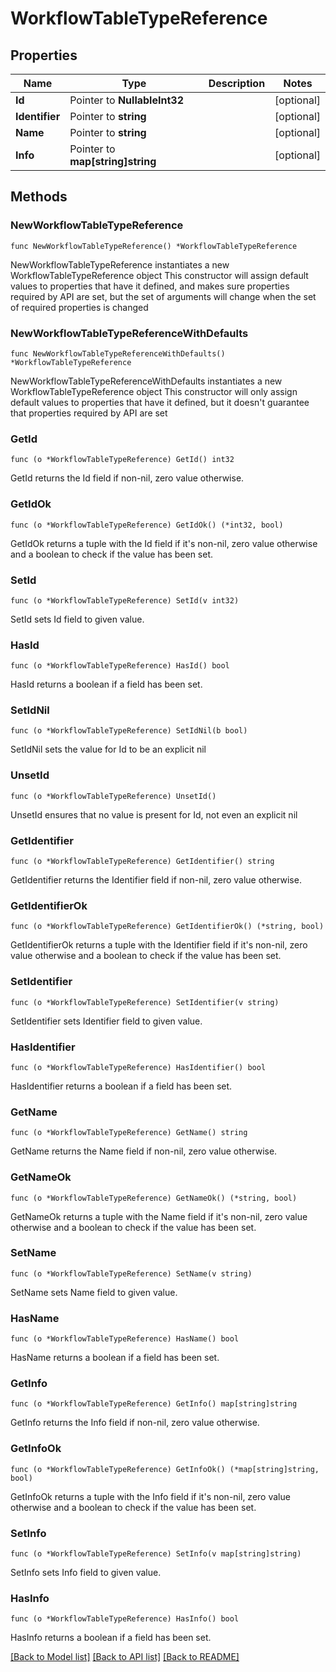 # WorkflowTableTypeReference

## Properties

Name | Type | Description | Notes
------------ | ------------- | ------------- | -------------
**Id** | Pointer to **NullableInt32** |  | [optional] 
**Identifier** | Pointer to **string** |  | [optional] 
**Name** | Pointer to **string** |  | [optional] 
**Info** | Pointer to **map[string]string** |  | [optional] 

## Methods

### NewWorkflowTableTypeReference

`func NewWorkflowTableTypeReference() *WorkflowTableTypeReference`

NewWorkflowTableTypeReference instantiates a new WorkflowTableTypeReference object
This constructor will assign default values to properties that have it defined,
and makes sure properties required by API are set, but the set of arguments
will change when the set of required properties is changed

### NewWorkflowTableTypeReferenceWithDefaults

`func NewWorkflowTableTypeReferenceWithDefaults() *WorkflowTableTypeReference`

NewWorkflowTableTypeReferenceWithDefaults instantiates a new WorkflowTableTypeReference object
This constructor will only assign default values to properties that have it defined,
but it doesn't guarantee that properties required by API are set

### GetId

`func (o *WorkflowTableTypeReference) GetId() int32`

GetId returns the Id field if non-nil, zero value otherwise.

### GetIdOk

`func (o *WorkflowTableTypeReference) GetIdOk() (*int32, bool)`

GetIdOk returns a tuple with the Id field if it's non-nil, zero value otherwise
and a boolean to check if the value has been set.

### SetId

`func (o *WorkflowTableTypeReference) SetId(v int32)`

SetId sets Id field to given value.

### HasId

`func (o *WorkflowTableTypeReference) HasId() bool`

HasId returns a boolean if a field has been set.

### SetIdNil

`func (o *WorkflowTableTypeReference) SetIdNil(b bool)`

 SetIdNil sets the value for Id to be an explicit nil

### UnsetId
`func (o *WorkflowTableTypeReference) UnsetId()`

UnsetId ensures that no value is present for Id, not even an explicit nil
### GetIdentifier

`func (o *WorkflowTableTypeReference) GetIdentifier() string`

GetIdentifier returns the Identifier field if non-nil, zero value otherwise.

### GetIdentifierOk

`func (o *WorkflowTableTypeReference) GetIdentifierOk() (*string, bool)`

GetIdentifierOk returns a tuple with the Identifier field if it's non-nil, zero value otherwise
and a boolean to check if the value has been set.

### SetIdentifier

`func (o *WorkflowTableTypeReference) SetIdentifier(v string)`

SetIdentifier sets Identifier field to given value.

### HasIdentifier

`func (o *WorkflowTableTypeReference) HasIdentifier() bool`

HasIdentifier returns a boolean if a field has been set.

### GetName

`func (o *WorkflowTableTypeReference) GetName() string`

GetName returns the Name field if non-nil, zero value otherwise.

### GetNameOk

`func (o *WorkflowTableTypeReference) GetNameOk() (*string, bool)`

GetNameOk returns a tuple with the Name field if it's non-nil, zero value otherwise
and a boolean to check if the value has been set.

### SetName

`func (o *WorkflowTableTypeReference) SetName(v string)`

SetName sets Name field to given value.

### HasName

`func (o *WorkflowTableTypeReference) HasName() bool`

HasName returns a boolean if a field has been set.

### GetInfo

`func (o *WorkflowTableTypeReference) GetInfo() map[string]string`

GetInfo returns the Info field if non-nil, zero value otherwise.

### GetInfoOk

`func (o *WorkflowTableTypeReference) GetInfoOk() (*map[string]string, bool)`

GetInfoOk returns a tuple with the Info field if it's non-nil, zero value otherwise
and a boolean to check if the value has been set.

### SetInfo

`func (o *WorkflowTableTypeReference) SetInfo(v map[string]string)`

SetInfo sets Info field to given value.

### HasInfo

`func (o *WorkflowTableTypeReference) HasInfo() bool`

HasInfo returns a boolean if a field has been set.


[[Back to Model list]](../README.md#documentation-for-models) [[Back to API list]](../README.md#documentation-for-api-endpoints) [[Back to README]](../README.md)


